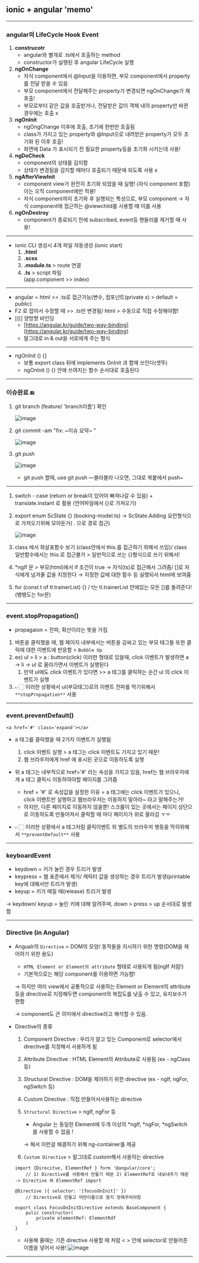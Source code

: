 ## ionic + angular 'memo'

---
### angular의 LifeCycle Hook Event

1. **construcotr**
    - angular와 별개로 .ts에서 호출하는 method
    - constructor가 실행된 후 angular LifeCycle 실행
2. **ngOnChange** 
    - 자식 component에서 @Input을 이용하면, 부모 component에서 property를 전달 받을 수 있음
    - 부모 component에서 전달해주는 property가 변경되면 ngOnChange가 재호출!
    - 부모로부터 같은 값을 호출받거나, 전달받은 값이 객체 내의 property만 바뀐경우에는 호출 x
3. **ngOnInit**
    - ngOngChange 이후에 호출, 초기에 한번만 호출됨
    - class가 가지고 있는 property와 @Input으로 내려받은 property가 모두 초기화 된 이후 호출!
    - 화면에 Data 가 표시되기 전 필요한 property등을 초기화 시키는데 사용!
4. **ngDoCheck**
    - component의 상태를 감지함
    - 상태가 변경됨을 감지할 때마다 호출되기 때문에 되도록 사용 x
5. **ngAfterViewInit**
    - component view가 완전히 초기화 되었을 때 실행! (자식 component 포함) 이는 오직 component에만 적용!
    - 자식 component까지 초기화 후 실행되는 특성으로, 부모 component -> 자식 component에 접근하는 @viewchild를 사용할 때 이를 사용
6. **ngOnDestroy**
    - component가 종료되기 전에 subscribed, event등 핸들러를 제거할 때 사용!


---
- ionic CLI 생성시 4개 파일 자동생성 (ionic start)
  1. **.html**
  2. **.scss**
  3. **.module.ts** > route 연결
  4. **.ts** > script 파일<br>
  (app.component >> index)

---
- angular = html >> .ts로 접근가능(변수, 컴포넌트(private x) > default = public)
- F2 로 잡아서 수정할 때 >> .ts만 변경됨/ html > 수동으로 직접 수정해야함!
- [()] 양방향 바인딩
  - [https://angular.kr/guide/two-way-binding](https://angular.kr/guide/two-way-binding)
  - 말그대로 in & out을 서로에게 주는 형식

---
- ngOnInit () {}
  - 보통 export class 뒤에 implements OnInit 과 함께 쓰인다(셋뚜)
  - ngOnInit () {} 안에 쓰여지는 함수 순서대로 호출된다

---
### 이슈완료 🔚

1. git branch (feature/ 'branch이름') 확인
    
    
    ![image](https://user-images.githubusercontent.com/79742210/140269174-8574505e-621d-40e2-9d8f-f07aff013363.png)

2. git commit -am "fix: ~이슈 요약~ "
    

    ![image](https://user-images.githubusercontent.com/79742210/140269249-abcb9c10-5685-485e-8ad8-969e7fcf95e6.png)

    
3. git push
    
    ![image](https://user-images.githubusercontent.com/79742210/140269285-5774123c-ff30-480a-81c8-454489e2b57b.png)
    
    - git push 할때, use git push —블라블라 나오면, 그대로 복붙에서 push~

---
1. switch - case (return or break이 있어야 빠져나갈 수 있음) + translate.instant 로 활용 (언어파일에서 {}로 가져오기)
2. export enum ScState {} (booking-model.ts) → ScState.Adding 요런형식으로 가져오기위해 모아둔거( . 으로 경로 접근)
    
    ![image](https://user-images.githubusercontent.com/79742210/140269426-7a34862a-8688-4288-b0af-dd847838e675.png)

    
3. class 에서 화살표함수 보기 (class안에서 this.를 접근하기 위해서 쓰임)/ class 일반함수에서는 this.로 접근불가 > 일반적으로 쓰는 {}형식으로 쓰기 위해서!
4. *ngIf 문 > 부모(html)에서 if 조건이 true → 자식(ts)로 접근해서 그려줌/ []로 자식에게 넘겨줄 값을 지정한다 → 지정한 값에 대한 함수 등 실행되서 html에 보여줌
5. for (const t of tl.trainerList) {} / t는 tl.trainerList 안에있는 모든 []를 돌려준다! (뱅뱅도는 for문)

---
### event.stopPropagation()
- propagaion = 전파, 확산이라는 뜻을 가짐
1. 버튼을 클릭했을 때, 웹 페이지 내부에서는 버튼을 감싸고 있는 부모 태그들 또한 클릭에 대한 이벤트에 반응함 >  `Bubble Up` 
2. ex) ul > li > a : button(click) 이러한 형태로 있을때, click 이벤트가 발생하면 a → li → ul 로 올라가면서 이벤트가 실행된다
    1. 만약 ul에도 click 이벤트가 있다면 >> a 태그를 클릭하는 순간 ul 의 click 이벤트가 실행
3. 👉🏻 이러한 상황에서 ul(부모태그)로의 이벤트 전파를 막기위해서 `**stopPropagation**` 사용

---
### event.preventDefault()
```
<a href='#' class='expand'></a>
```
- a 태그를 클릭했을 때 2가지 이벤트가 실행됨
    1. click 이벤트 실행 > a 태그는 click 이벤트도 가지고 있기 때문!
    2. 웹 브라우저에게 href 에 표시된 곳으로 이동하도록 실행

- 위 a 태그는 내부적으로 href='#' 라는 속성을 가지고 있음, href는 웹 브라우저에게 a 태그 클릭시 이동하여야할 페이지를 그려줌
    - href = '#' 로 속성값을 설정한 이유 = a 태그에는 click 이벤트가 있으니, click 이벤트만 실행하고 웹브라우저는 이동하지 말아라~ 라고 말해주는거!
    - 하지만, 다른 페이지로 이동하지 않을뿐! 스크롤이 있는 곳에서는 페이지 상단으로 이동하도록 만들어져서 클릭할 때 마다 페이지가 위로 올라감 ㅜㅜ

- 👉🏻  이러한 상황에서 a 태그처럼 클릭이벤트 외 별도의 브라우저 행동을 막히위해서 `**preventDefault**` 사용
---
### keyboardEvent
- keydown = 키가 눌린 경우 트리거 발생
- keypress = 웹 표준에서 제거/ 캐릭터 값을 생성하는 경우 트리거 발생(printable key에 대해서만 트리거 발생)
- keyup = 키가 떼질 때(release) 트리거 발생

→ keydown/ keyup = 눌린 키에 대해 알려주며, down > press > up 순서대로 발생함

---
### Directive (in Angular)
- Angualr의 `Directive` = DOM의 모양/ 동작들을 지시하기 위한 명령(DOM을 제어하기 위한 용도)
    - `HTML Element or Element의 attribute` 형태로 사용되게 됨(ngIf 처럼!)
    - 기본적으로는 해당 component를 이용하면 가능함!
    
    → 하지만 여러 view에서 공통적으로 사용하는 Element or Element의 attribute 등을 directive로 지정해두면 component의 복잡도를 낮출 수 있고, 유지보수가 편함
    
    → component도 큰 의미에서 directive라고 해석할 수 있음.

- Directive의 종류
    1. Component Directive : 우리가 알고 있는 Component로 selector에서 directive를 지정해서 사용하게 됨
    2. Attribute Directive : HTML Element의 Attribute로 사용됨 (ex - ngClass 등)
    3. Structural Directive : DOM을 제어하기 위한 directive (ex - ngIf, ngFor, ngSwitch 등)
    4. Custom Directive : 직접 만들어서사용하는 directive
    
    1. `Structural Directive` > ngIf, ngFor 등
        - Angular 는 동일한 Element에 두개 이상의 *ngIf, *ngFor, *ngSwitch 를 사용할 수 없음 !
        
        → 해서 이런걸 해결하기 위해 ng-container를 제공
        
    
    1. `Custom Directive` > 말그대로 custom해서 사용하는 directive
    
    ```tsx
    import {Direcitve, ElementRef } form '@angular/core';
    	// 1) Directive를 사용해서 만들기 때문 2) ElementRef로 내보내주기 때문 -> Directive 와 ElementRef import
    
    @Directive ({ selector: '[focusOnInit]' })
    	// Directive로 만들고 어떤이름으로 쓸지 정해주어야함
    
    export class FocusOnInitDirective extends BaseComponent {
    	pulic constructor(
    		private elementRef: ElementRdf
    	)
    }
    ```
    
    - 사용해 줄때는 기존 directive 사용할 때 처럼 < > 안에 selector로 만들어준 이름을 넣어서 사용!
        ![image](https://user-images.githubusercontent.com/79742210/141076213-977e6b95-df76-45c5-abd9-da964caba10e.png)

---
